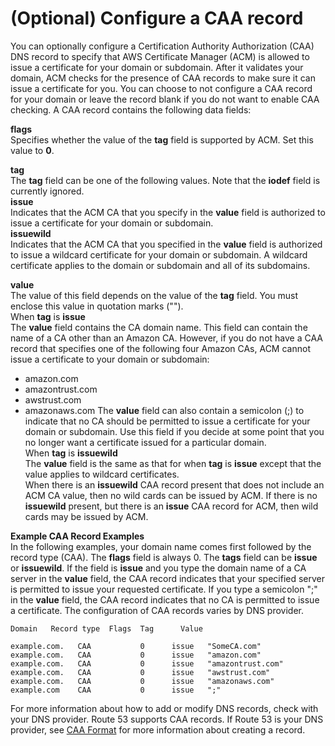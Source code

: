 # \(Optional\) Configure a CAA record<a name="setup-caa"></a>

You can optionally configure a Certification Authority Authorization \(CAA\) DNS record to specify that AWS Certificate Manager \(ACM\) is allowed to issue a certificate for your domain or subdomain\. After it validates your domain, ACM checks for the presence of CAA records to make sure it can issue a certificate for you\. You can choose to not configure a CAA record for your domain or leave the record blank if you do not want to enable CAA checking\. A CAA record contains the following data fields: 

**flags**  
Specifies whether the value of the **tag** field is supported by ACM\. Set this value to **0**\.

**tag**  
The **tag** field can be one of the following values\. Note that the **iodef** field is currently ignored\.     
**issue**  
Indicates that the ACM CA that you specify in the **value** field is authorized to issue a certificate for your domain or subdomain\.   
**issuewild**  
Indicates that the ACM CA that you specified in the **value** field is authorized to issue a wildcard certificate for your domain or subdomain\. A wildcard certificate applies to the domain or subdomain and all of its subdomains\. 

**value**  
The value of this field depends on the value of the **tag** field\. You must enclose this value in quotation marks \(""\)\.     
When **tag** is **issue**  
The **value** field contains the CA domain name\. This field can contain the name of a CA other than an Amazon CA\. However, if you do not have a CAA record that specifies one of the following four Amazon CAs, ACM cannot issue a certificate to your domain or subdomain:   
+ amazon\.com
+ amazontrust\.com
+ awstrust\.com
+ amazonaws\.com
The **value** field can also contain a semicolon \(;\) to indicate that no CA should be permitted to issue a certificate for your domain or subdomain\. Use this field if you decide at some point that you no longer want a certificate issued for a particular domain\.  
When **tag** is **issuewild**  
The **value** field is the same as that for when **tag** is **issue** except that the value applies to wildcard certificates\.   
When there is an **issuewild** CAA record present that does not include an ACM CA value, then no wild cards can be issued by ACM\. If there is no **issuewild** present, but there is an **issue** CAA record for ACM, then wild cards may be issued by ACM\. 

**Example CAA Record Examples**  
In the following examples, your domain name comes first followed by the record type \(CAA\)\. The **flags** field is always 0\. The **tags** field can be **issue** or **issuewild**\. If the field is **issue** and you type the domain name of a CA server in the **value** field, the CAA record indicates that your specified server is permitted to issue your requested certificate\. If you type a semicolon ";" in the **value** field, the CAA record indicates that no CA is permitted to issue a certificate\. The configuration of CAA records varies by DNS provider\.   

```
Domain   Record type  Flags  Tag      Value   

example.com.   CAA           0      issue   "SomeCA.com"
example.com.   CAA           0      issue   "amazon.com"
example.com.   CAA           0      issue   "amazontrust.com"
example.com.   CAA           0      issue   "awstrust.com"
example.com.   CAA           0      issue   "amazonaws.com"
example.com    CAA           0      issue   ";"
```

For more information about how to add or modify DNS records, check with your DNS provider\. Route 53 supports CAA records\. If Route 53 is your DNS provider, see [CAA Format](https://docs.aws.amazon.com/Route53/latest/DeveloperGuide/ResourceRecordTypes.html#CAAFormat) for more information about creating a record\. 